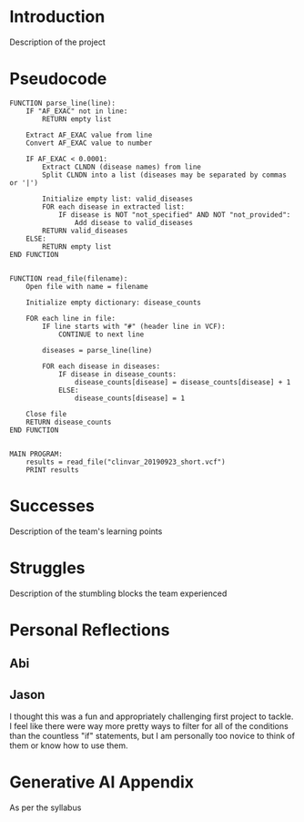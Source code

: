 # Introduction
Description of the project

# Pseudocode
```
FUNCTION parse_line(line):
    IF "AF_EXAC" not in line:
        RETURN empty list
    
    Extract AF_EXAC value from line
    Convert AF_EXAC value to number
    
    IF AF_EXAC < 0.0001:
        Extract CLNDN (disease names) from line
        Split CLNDN into a list (diseases may be separated by commas or '|')
        
        Initialize empty list: valid_diseases
        FOR each disease in extracted list:
            IF disease is NOT "not_specified" AND NOT "not_provided":
                Add disease to valid_diseases
        RETURN valid_diseases
    ELSE:
        RETURN empty list
END FUNCTION


FUNCTION read_file(filename):
    Open file with name = filename
    
    Initialize empty dictionary: disease_counts
    
    FOR each line in file:
        IF line starts with "#" (header line in VCF):
            CONTINUE to next line
        
        diseases = parse_line(line)
        
        FOR each disease in diseases:
            IF disease in disease_counts:
                disease_counts[disease] = disease_counts[disease] + 1
            ELSE:
                disease_counts[disease] = 1
    
    Close file
    RETURN disease_counts
END FUNCTION


MAIN PROGRAM:
    results = read_file("clinvar_20190923_short.vcf")
    PRINT results
```

# Successes
Description of the team's learning points

# Struggles
Description of the stumbling blocks the team experienced

# Personal Reflections
## Abi

## Jason
I thought this was a fun and appropriately challenging first project to tackle. I feel like there were way more pretty ways to filter for all of the conditions than the countless "if" statements, but I am personally too novice to think of them or know how to use them.

# Generative AI Appendix
As per the syllabus
